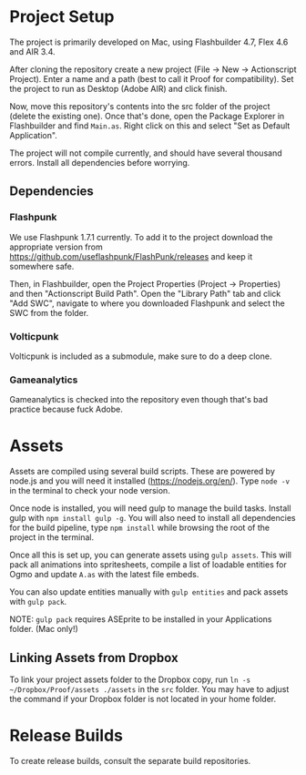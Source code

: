 # Project Setup

The project is primarily developed on Mac, using Flashbuilder 4.7, Flex 4.6 and AIR 3.4.

After cloning the repository create a new project (File -> New -> Actionscript Project). Enter a name and a path (best to call it Proof for compatibility). Set the project to run as Desktop (Adobe AIR) and click finish.

Now, move this repository's contents into the src folder of the project (delete the existing one). Once that's done, open the Package Explorer in Flashbuilder and find `Main.as`. Right click on this and select "Set as Default Application".

The project will not compile currently, and should have several thousand errors. Install all dependencies before worrying.

## Dependencies

### Flashpunk

We use Flashpunk 1.7.1 currently. To add it to the project download the appropriate version from https://github.com/useflashpunk/FlashPunk/releases and keep it somewhere safe.

Then, in Flashbuilder, open the Project Properties (Project -> Properties) and then "Actionscript Build Path". Open the "Library Path" tab and click "Add SWC", navigate to where you downloaded Flashpunk and select the SWC from the folder.

### Volticpunk

Volticpunk is included as a submodule, make sure to do a deep clone.

### Gameanalytics

Gameanalytics is checked into the repository even though that's bad practice because fuck Adobe.

# Assets

Assets are compiled using several build scripts. These are powered by node.js and you will need it installed (https://nodejs.org/en/). Type `node -v` in the terminal to check your node version.

Once node is installed, you will need gulp to manage the build tasks. Install gulp with `npm install gulp -g`. You will also need to install all dependencies for the build pipeline, type `npm install` while browsing the root of the project in the terminal.

Once all this is set up, you can generate assets using `gulp assets`. This will pack all animations into spritesheets, compile a list of loadable entities for Ogmo and update `A.as` with the latest file embeds.

You can also update entities manually with `gulp entities` and pack assets with `gulp pack`.

NOTE: `gulp pack` requires ASEprite to be installed in your Applications folder. (Mac only!)

## Linking Assets from Dropbox

To link your project assets folder to the Dropbox copy, run `ln -s ~/Dropbox/Proof/assets ./assets` in the `src` folder. You may have to adjust the command if your Dropbox folder is not located in your home folder.

# Release Builds

To create release builds, consult the separate build repositories.
